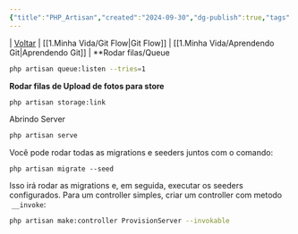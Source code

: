 ```yaml
---
{"title":"PHP_Artisan","created":"2024-09-30","dg-publish":true,"tags":["pessoal/estudos","pessoal/quaseumdev","git"],"permalink":"/1-minha-vida/php-artisan/","dgPassFrontmatter":true}
---
```


| [Voltar](index) | [[1.Minha Vida/Git Flow\|Git Flow]] | [[1.Minha Vida/Aprendendo Git\|Aprendendo Git]] |
**Rodar filas/Queue
```bash
php artisan queue:listen --tries=1
```
**Rodar filas de Upload de fotos para store**
```bash
php artisan storage:link
```
Abrindo Server
```bash
php artisan serve
```
Você pode rodar todas as migrations e seeders juntos com o comando:
```
php artisan migrate --seed
```
Isso irá rodar as migrations e, em seguida, executar os seeders configurados.
Para um controller simples, criar um controller com metodo  `__invoke`:
```bash
php artisan make:controller ProvisionServer --invokable
```
